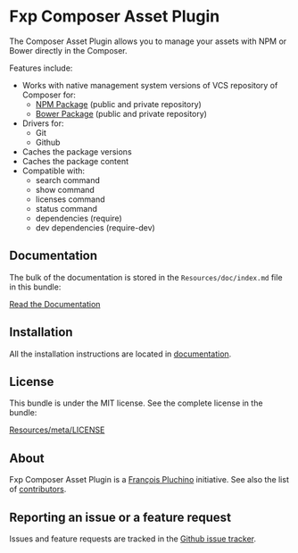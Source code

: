 Fxp Composer Asset Plugin
=========================

The Composer Asset Plugin allows you to manage your assets with NPM or Bower directly in the Composer.

Features include:

- Works with native management system versions of VCS repository of Composer for:
  - [NPM Package](https://www.npmjs.org) (public and private repository)
  - [Bower Package](http://bower.io) (public and private repository)
- Drivers for:
  - Git
  - Github
- Caches the package versions
- Caches the package content
- Compatible with:
  - search command
  - show command
  - licenses command
  - status command
  - dependencies (require)
  - dev dependencies (require-dev)

Documentation
-------------

The bulk of the documentation is stored in the `Resources/doc/index.md`
file in this bundle:

[Read the Documentation](Resources/doc/index.md)

Installation
------------

All the installation instructions are located in [documentation](Resources/doc/index.md).

License
-------

This bundle is under the MIT license. See the complete license in the bundle:

[Resources/meta/LICENSE](Resources/meta/LICENSE)

About
-----

Fxp Composer Asset Plugin is a [François Pluchino](https://github.com/francoispluchino) initiative.
See also the list of [contributors](https://github.com/francoispluchino/composer-asset-plugin/contributors).

Reporting an issue or a feature request
---------------------------------------

Issues and feature requests are tracked in the [Github issue tracker](https://github.com/francoispluchino/composer-asset-plugin/issues).

